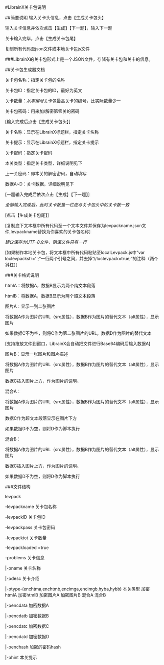 ﻿#LibrainX关卡包说明

##简要说明
输入关卡头信息，点击【生成关卡包头】

输入关卡信息并依次点击【生成】【下一题】，输入下一题

关卡输入完毕，点击【生成关卡包尾】

复制所有代码至json文件或本地关卡包js文件


###LibrainX的关卡包形式上是一个JSON文件，存储有关卡包和关卡的信息。

##关卡包生成器文档


关卡包名称：指定关卡包的名称

关卡包ID：指定关卡包的ID，最好为英文

关卡数量：*从零编号*关卡包最高关卡的编号，比实际数量少一

关卡包密码：用来加/解密第零关的密码

[输入完成后点击【生成关卡包头】]

关卡名称：显示在LibrainX标题栏，指定关卡名称

关卡提示：显示在LibrainX标题栏，指定关卡提示

关卡密码：指定关卡密码

本关类型：指定关卡类型，详细说明见下

上一关密码：即本关的解密密码，自动填写

数据A~D：关卡数据，详细说明见下

[一题输入完成后依次点击【生成】【下一题】]

*全部输入完成后，此时关卡数量一栏应与关卡包头中的关卡数一致*

[点击【生成关卡包尾】]

[复制底下文本框中所有代码至一个文本文件并保存为levpackname.json文件,levpackname替换为你喜欢的关卡包名称]

*建议保存为UTF-8文件，确保文件只有一行*

[如果制作本地关卡包，将文本框中所有代码粘贴至localLevpack.js中“var loclevpackstr='';”一行两个引号之间，并去掉“//loclevpack=true;”的注释（两个斜杠）]


###关卡格式说明


htmlA：将数据A，数据B显示为两个纯文本段落

htmlB：将数据A，数据B显示为两个超文本段落


图片A：显示一到二张图片

将数据A作为图片的URL（src属性），数据B作为图片的替代文本（alt属性），显示图片

如果数据C不为空，则将C作为第二张图片的URL，数据D作为图片的替代文本

[支持拖放文件到窗口，LibrainX会自动把文件进行Base64编码后输入数据A]


图片B：显示一张图片和图片描述

将数据A作为图片的URL（src属性），数据B作为图片的替代文本（alt属性），显示图片

数据C插入图片上方，作为图片的说明。


混合A：

将数据A作为图片的URL（src属性），数据B作为图片的替代文本（alt属性），显示图片

数据C作为超文本段落显示在图片下方

如果数据D不为空，则将D作为脚本执行


混合B：

将数据A作为图片的URL（src属性），数据B作为图片的替代文本（alt属性），显示图片

数据C插入图片上方，作为图片的说明。

如果数据D不为空，则将D作为脚本执行


###文件结构

levpack

-levpackname 关卡包名称

-levpackID 关卡包ID

-levpackpass 关卡包密码

-levpacktot 关卡数量

-levpackloaded =true


-problems 关卡信息

 |-pname 关卡名称

 |-pdesc 关卡介绍

 |-ptype-(enchtma,enchtmb,encimga,encimgb,hyba,hybb) 本关类型 加密htmlA 加密htmlB 加密图片A 加密图片B 混合A 混合B

 |-pencdata 加密数据A

 |-pencdatb 加密数据B

 |-pencdatc 加密数据C

 |-pencdatd 加密数据D

 |-penchash 加密的密码hash

 |-phint 本关提示
 